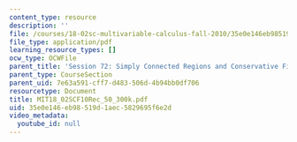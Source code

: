 ```yaml
---
content_type: resource
description: ''
file: /courses/18-02sc-multivariable-calculus-fall-2010/35e0e146eb98519d1aec5829695f6e2d_MIT18_02SCF10Rec_50_300k.pdf
file_type: application/pdf
learning_resource_types: []
ocw_type: OCWFile
parent_title: 'Session 72: Simply Connected Regions and Conservative Fields'
parent_type: CourseSection
parent_uid: 7e63a591-cff7-d483-506d-4b94bb0df706
resourcetype: Document
title: MIT18_02SCF10Rec_50_300k.pdf
uid: 35e0e146-eb98-519d-1aec-5829695f6e2d
video_metadata:
  youtube_id: null
---
```

